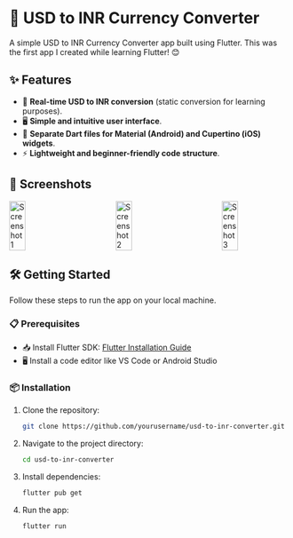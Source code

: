 # 🚀 USD to INR Currency Converter

A simple USD to INR Currency Converter app built using Flutter. This was the first app I created while learning Flutter! 😊

## ✨ Features
- 🔄 **Real-time USD to INR conversion** (static conversion for learning purposes).
- 🖥️ **Simple and intuitive user interface**.
- 📱 **Separate Dart files for Material (Android) and Cupertino (iOS) widgets**.
- ⚡ **Lightweight and beginner-friendly code structure**.
## 📸 Screenshots
<div style="display: flex; flex-wrap: wrap; justify-content: space-between;">
  <img src="screenshot1.jpg" alt="Screenshot 1" style="width: 24%;">
  <img src="screenshot2.jpg" alt="Screenshot 2" style="width: 24%;">
  <img src="screenshot3.jpg" alt="Screenshot 3" style="width: 24%;">
</div>

## 🛠️ Getting Started
Follow these steps to run the app on your local machine.
### 📋 Prerequisites
- 📥 Install Flutter SDK: [Flutter Installation Guide](https://flutter.dev/docs/get-started/install)
- 🖥️ Install a code editor like VS Code or Android Studio
### 📦 Installation
1. Clone the repository:
   ```sh
   git clone https://github.com/yourusername/usd-to-inr-converter.git
   ```
2. Navigate to the project directory:
   ```sh
   cd usd-to-inr-converter
    ```
3. Install dependencies:
   ```sh
   flutter pub get
   ```
4. Run the app:
   ```sh
   flutter run
